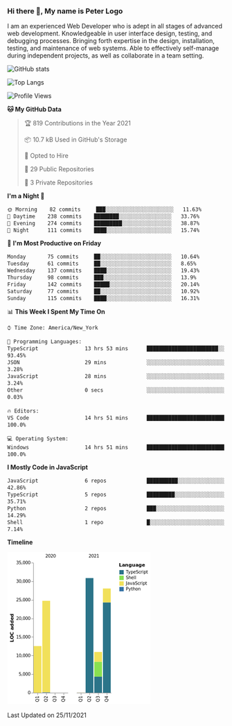 ### Hi there 👋, My name is Peter Logo

I am an experienced Web Developer who is adept in all stages of advanced web development. Knowledgeable in user interface design, 
testing, and debugging processes. Bringing forth expertise in the design, installation, testing, and maintenance of web systems. 
Able to effectively self-manage during independent projects, as well as collaborate in a team setting.

![GitHub stats](https://github-readme-stats.vercel.app/api?username=peterlogo&show_icons=true&count_private=true&theme=dark)

![Top Langs](https://github-readme-stats.vercel.app/api/top-langs/?username=peterlogo&theme=dark&layout=compact&langs_count=8)

<!--START_SECTION:waka-->
![Profile Views](http://img.shields.io/badge/Profile%20Views-0-blue)

**🐱 My GitHub Data** 

> 🏆 819 Contributions in the Year 2021
 > 
> 📦 10.7 kB Used in GitHub's Storage 
 > 
> 💼 Opted to Hire
 > 
> 📜 29 Public Repositories 
 > 
> 🔑 3 Private Repositories  
 > 
**I'm a Night 🦉** 

```text
🌞 Morning    82 commits     ███░░░░░░░░░░░░░░░░░░░░░░   11.63% 
🌆 Daytime    238 commits    ████████░░░░░░░░░░░░░░░░░   33.76% 
🌃 Evening    274 commits    █████████░░░░░░░░░░░░░░░░   38.87% 
🌙 Night      111 commits    ████░░░░░░░░░░░░░░░░░░░░░   15.74%

```
📅 **I'm Most Productive on Friday** 

```text
Monday       75 commits     ██░░░░░░░░░░░░░░░░░░░░░░░   10.64% 
Tuesday      61 commits     ██░░░░░░░░░░░░░░░░░░░░░░░   8.65% 
Wednesday    137 commits    ████░░░░░░░░░░░░░░░░░░░░░   19.43% 
Thursday     98 commits     ███░░░░░░░░░░░░░░░░░░░░░░   13.9% 
Friday       142 commits    █████░░░░░░░░░░░░░░░░░░░░   20.14% 
Saturday     77 commits     ██░░░░░░░░░░░░░░░░░░░░░░░   10.92% 
Sunday       115 commits    ████░░░░░░░░░░░░░░░░░░░░░   16.31%

```


📊 **This Week I Spent My Time On** 

```text
⌚︎ Time Zone: America/New_York

💬 Programming Languages: 
TypeScript               13 hrs 53 mins      ███████████████████████░░   93.45% 
JSON                     29 mins             ░░░░░░░░░░░░░░░░░░░░░░░░░   3.28% 
JavaScript               28 mins             ░░░░░░░░░░░░░░░░░░░░░░░░░   3.24% 
Other                    0 secs              ░░░░░░░░░░░░░░░░░░░░░░░░░   0.03%

🔥 Editors: 
VS Code                  14 hrs 51 mins      █████████████████████████   100.0%

💻 Operating System: 
Windows                  14 hrs 51 mins      █████████████████████████   100.0%

```

**I Mostly Code in JavaScript** 

```text
JavaScript               6 repos             ██████████░░░░░░░░░░░░░░░   42.86% 
TypeScript               5 repos             █████████░░░░░░░░░░░░░░░░   35.71% 
Python                   2 repos             ███░░░░░░░░░░░░░░░░░░░░░░   14.29% 
Shell                    1 repo              █░░░░░░░░░░░░░░░░░░░░░░░░   7.14%

```


**Timeline**

![Chart not found](https://raw.githubusercontent.com/peterlogo/peterlogo/main/charts/bar_graph.png) 


 Last Updated on 25/11/2021
<!--END_SECTION:waka-->



